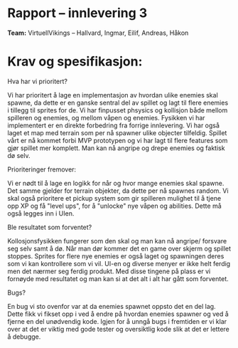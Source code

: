 # Rapport – innlevering 3
**Team:** VirtuellVikings – Hallvard, Ingmar, Eilif, Andreas, Håkon

# Krav og spesifikasjon:
Hva har vi prioritert?

Vi har prioritert å lage en implementasjon av hvordan ulike enemies 
skal spawne, da dette er en ganske sentral del av spillet og lagt til flere enemies i tillegg til sprites for de.
Vi har finpusset phsysics og kollisjon både mellom spilleren og enemies, og mellom våpen og enemies. Fysikken 
vi har implementert er en direkte forbedring fra forrige innlevering. 
Vi har også laget et map med terrain som per nå spawner ulike objecter tilfeldig.
Spillet vårt er nå kommet forbi MVP prototypen og vi har lagt til flere features som gjør spillet mer komplett.
Man kan nå angripe og drepe enemies og faktisk dø selv. 

Prioriteringer fremover:

Vi er nødt til å lage en logikk for når og hvor mange enemies skal spawne. 
Det samme gjelder for terrain objekter, da dette per nå spawnes random. Vi 
skal også prioritere et pickup system som gir spilleren mulighet til å tjene
opp XP og få "level ups", for å "unlocke" nye våpen og abilities.
Dette må også legges inn i UIen.


Ble resultatet som forventet?

Kollosjonsfysikken fungerer som den skal 
og man kan nå angripe/ forsvare seg selv samt å dø. 
Når man dør kommer det en game over skjerm og spillet stoppes. 
Sprites for flere nye enemies er også laget og spawningen deres som vi kan
kontrollere som vi vil. UI-en og diverse menyer er ikke helt ferdig men det nærmer seg ferdig produkt. 
Med disse tingene på plass er vi fornøyde med resultatet og man kan si at 
det alt i alt har gått som forventet.

Bugs? 

En bug vi sto ovenfor var at da enemies spawnet oppsto det en del lag.
Dette fikk vi fikset opp i ved å endre på hvordan enemies spawner og ved 
å fjerne en del unødvendig kode. Igjen for å unngå bugs i fremtiden er vi klar 
over at det er viktig med gode tester og oversiktlig kode slik at det er 
lettere å debugge.

